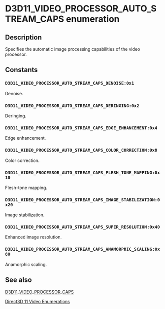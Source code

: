 # D3D11_VIDEO_PROCESSOR_AUTO_STREAM_CAPS enumeration

## Description

Specifies the automatic image processing capabilities of the video processor.

## Constants

### `D3D11_VIDEO_PROCESSOR_AUTO_STREAM_CAPS_DENOISE:0x1`

Denoise.

### `D3D11_VIDEO_PROCESSOR_AUTO_STREAM_CAPS_DERINGING:0x2`

Deringing.

### `D3D11_VIDEO_PROCESSOR_AUTO_STREAM_CAPS_EDGE_ENHANCEMENT:0x4`

Edge enhancement.

### `D3D11_VIDEO_PROCESSOR_AUTO_STREAM_CAPS_COLOR_CORRECTION:0x8`

Color correction.

### `D3D11_VIDEO_PROCESSOR_AUTO_STREAM_CAPS_FLESH_TONE_MAPPING:0x10`

Flesh-tone mapping.

### `D3D11_VIDEO_PROCESSOR_AUTO_STREAM_CAPS_IMAGE_STABILIZATION:0x20`

Image stabilization.

### `D3D11_VIDEO_PROCESSOR_AUTO_STREAM_CAPS_SUPER_RESOLUTION:0x40`

Enhanced image resolution.

### `D3D11_VIDEO_PROCESSOR_AUTO_STREAM_CAPS_ANAMORPHIC_SCALING:0x80`

Anamorphic scaling.

## See also

[D3D11_VIDEO_PROCESSOR_CAPS](https://learn.microsoft.com/windows/desktop/api/d3d11/ns-d3d11-d3d11_video_processor_caps)

[Direct3D 11 Video Enumerations](https://learn.microsoft.com/windows/desktop/medfound/direct3d-11-video-enumerations)